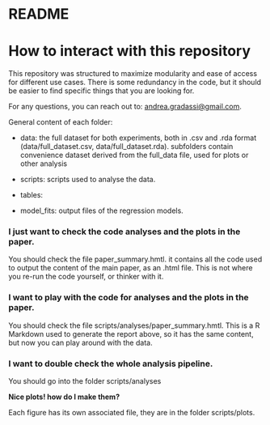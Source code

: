 README
================

# How to interact with this repository

This repository was structured to maximize modularity and ease of access
for different use cases. There is some redundancy in the code, but it
should be easier to find specific things that you are looking for.

For any questions, you can reach out to: andrea.gradassi@gmail.com.

General content of each folder:

- data: the full dataset for both experiments, both in .csv and .rda format (data/full_dataset.csv, data/full_dataset.rda). subfolders contain convenience dataset derived from the full_data file, used for plots or other analysis

- scripts: scripts used to analyse the data.

- tables:

- model_fits: output files of the regression models. 

### I just want to check the code analyses and the plots in the paper.

You should check the file paper_summary.hmtl. it contains all the code
used to output the content of the main paper, as an .html file. This is
not where you re-run the code yourself, or thinker with it.

### I want to play with the code for analyses and the plots in the paper.

You should check the file scripts/analyses/paper_summary.hmtl. This is a
R Markdown used to generate the report above, so it has the same
content, but now you can play around with the data.

### I want to double check the whole analysis pipeline.

You should go into the folder scripts/analyses

**Nice plots! how do I make them?**

Each figure has its own associated file, they are in the folder
scripts/plots.
